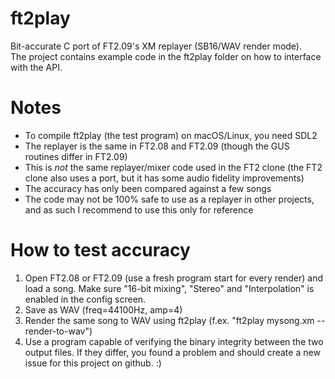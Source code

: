 # ft2play
Bit-accurate C port of FT2.09's XM replayer (SB16/WAV render mode). \
The project contains example code in the ft2play folder on how to interface with the API.

# Notes
- To compile ft2play (the test program) on macOS/Linux, you need SDL2
- The replayer is the same in FT2.08 and FT2.09 (though the GUS routines differ in FT2.09)
- This is <i>not</i> the same replayer/mixer code used in the FT2 clone (the FT2 clone also uses a port, but it has some audio fidelity improvements)
- The accuracy has only been compared against a few songs
- The code may not be 100% safe to use as a replayer in other projects, and as such I recommend to use this only for reference

# How to test accuracy
1) Open FT2.08 or FT2.09 (use a fresh program start for every render) and load a song. Make sure "16-bit mixing", "Stereo" and "Interpolation" is enabled in the config screen.
2) Save as WAV (freq=44100Hz, amp=4)
3) Render the same song to WAV using ft2play (f.ex. "ft2play mysong.xm --render-to-wav")
4) Use a program capable of verifying the binary integrity between the two output files. If they differ, you found a problem and should create a new issue for this project on github. :)
